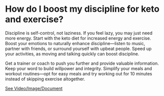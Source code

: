 # How do I boost my discipline for keto and exercise?

Discipline is self-control, not laziness. If you feel lazy, you may just need more energy. Start with the keto diet for increased energy and exercise. Boost your emotions to naturally enhance discipline—listen to music, partner with friends, or surround yourself with upbeat people. Speed up your activities, as moving and talking quickly can boost discipline.

Get a trainer or coach to push you further and provide valuable information. Keep your word to build willpower and integrity. Simplify your meals and workout routines—opt for easy meals and try working out for 10 minutes instead of skipping exercise altogether.

 [See Video/Image/Document](https://hls-player.drberg.com/asset?path=migrated-assets/how-to-get-more-discipline-for-keto-and-exercise)